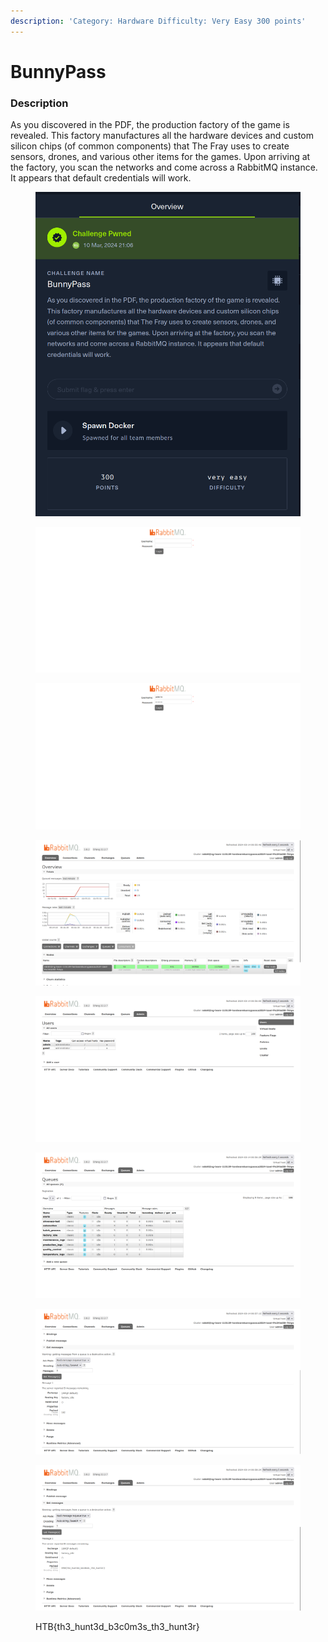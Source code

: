 ```yaml
---
description: 'Category: Hardware Difficulty: Very Easy 300 points'
---
```


# BunnyPass

### Description

As you discovered in the PDF, the production factory of the game is revealed. This factory manufactures all the hardware devices and custom silicon chips (of common components) that The Fray uses to create sensors, drones, and various other items for the games. Upon arriving at the factory, you scan the networks and come across a RabbitMQ instance. It appears that default credentials will work.

<figure><img src="../.gitbook/assets/image (13).png" alt=""><figcaption></figcaption></figure>

<figure><img src="../.gitbook/assets/web.png" alt=""><figcaption></figcaption></figure>

<figure><img src="../.gitbook/assets/admin1.png" alt=""><figcaption></figcaption></figure>

<figure><img src="../.gitbook/assets/admin2.png" alt=""><figcaption></figcaption></figure>

<figure><img src="../.gitbook/assets/admin3.png" alt=""><figcaption></figcaption></figure>

<figure><img src="../.gitbook/assets/1.png" alt=""><figcaption></figcaption></figure>

<figure><img src="../.gitbook/assets/2.png" alt=""><figcaption></figcaption></figure>

<figure><img src="../.gitbook/assets/3.png" alt=""><figcaption><p>HTB{th3_hunt3d_b3c0m3s_th3_hunt3r}</p></figcaption></figure>
